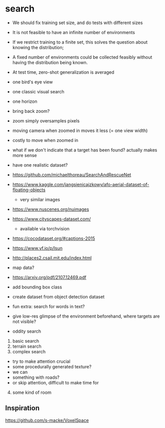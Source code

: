 # search

- We should fix training set size, and do tests with different sizes
- It is not feasible to have an infinite number of environments
- If we restrict training to a finite set, this solves the question about knowing the distribution;
- A fixed number of environments could be collected feasibly without having the distribution being known.
- At test time, zero-shot generalization is averaged

- one bird's eye view
- one classic visual search
- one horizon

- bring back zoom?
- zoom simply oversamples pixels
- moving camera when zoomed in moves it less (= one view width)
- costly to move when zoomed in


- what if we don't indicate that a target has been found? actually makes more sense

- have one realistic dataset?
- https://github.com/michaelthoreau/SearchAndRescueNet
- https://www.kaggle.com/jangsienicajzkowy/afo-aerial-dataset-of-floating-objects
  - very similar images



- https://www.nuscenes.org/nuimages
- https://www.cityscapes-dataset.com/
  - available via torchvision
- https://cocodataset.org/#captions-2015
- https://www.yf.io/p/lsun
- http://places2.csail.mit.edu/index.html
- map data? 


- https://arxiv.org/pdf/2107.12469.pdf

- add bounding box class
- create dataset from object detection dataset
- fun extra: search for words in text?
- give low-res glimpse of the environment beforehand, where targets are not visible?

- oddity search

1. basic search
2. terrain search
3. complex search
  - try to make attention crucial
  - some procedurally generated texture?
  - we can
  - something with roads?
  - or skip attention, difficult to make time for

4. some kind of room


## Inspiration

https://github.com/s-macke/VoxelSpace